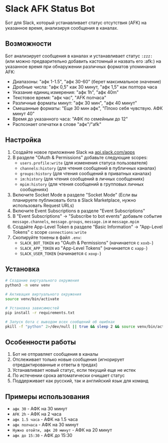# Slack AFK Status Bot

Бот для Slack, который устанавливает статус отсутствия (AFK) на указанное время, анализируя сообщения в каналах.

## Возможности

Бот анализирует сообщения в каналах и устанавливает статус `:zzz:` (или можно предварительно добавить кастомный и назвать его :afk:)
 на указанное время при обнаружении различных форматов упоминания AFK:

* Диапазоны: "афк 1-1.5", "афк 30-60" (берет максимальное значение)
* Дробные числа: "афк 0,5" как 30 минут, "афк 1,5" как полтора часа
* Указание единиц измерения: "афк 1h", "афк 40m"
* Текстовое время: "афк час", "AFK полчаса"
* Различные форматы минут: "афк 30 мин", "афк 40 минут"
* Смешанные форматы: "Еще 30 мин афк", "Плохо себя чувствую. АФК минут 40"
* Время до указанного часа: "АФК по семейным до 12"
* Распознает опечатки в слове "афк"/"afk"

## Настройка

1. Создайте новое приложение Slack на [api.slack.com/apps](https://api.slack.com/apps)
2. В разделе "OAuth & Permissions" добавьте следующие scopes:
   - `users.profile:write` (для изменения статуса пользователя)
   - `channels:history` (для чтения сообщений в публичных каналах)
   - `groups:history` (для чтения сообщений в приватных каналах)
   - `im:history` (для чтения сообщений в личных сообщениях)
   - `mpim:history` (для чтения сообщений в групповых личных сообщениях)
3. Включите Socket Mode в разделе "Socket Mode" (Если вы планируете публиковать бота в Slack Marketplace, нужно использовать Request URLs)
4. Включите Event Subscriptions в разделе "Event Subscriptions"
5. В "Event Subscriptions" → "Subscribe to bot events" добавьте событие `message.channels`, `message.groups`, `message.im` и `message.mpim`
6. Создайте App-Level Token в разделе "Basic Information" → "App-Level Tokens" с scope `connections:write`
7. Скопируйте токены в файл `.env`:
   - `SLACK_BOT_TOKEN` из "OAuth & Permissions" (начинается с `xoxb-`)
   - `SLACK_APP_TOKEN` из "App-Level Tokens" (начинается с `xapp-`)
   - `SLACK_USER_TOKEN` (начинается с `xoxp-`)

## Установка

```bash
# Создание виртуального окружения
python3 -m venv venv

# Активация виртуального окружения
source venv/bin/activate

# Установка зависимостей
pip install -r requirements.txt

# Запуск бота с выводом всех сообщений об ошибках
pkill -f "python" 2>/dev/null || true && sleep 2 && source venv/bin/activate && python afk_bot.py
```

## Особенности работы

1. Бот не отправляет сообщения в каналы
2. Отслеживает только новые сообщения (игнорирует отредактированные и ответы в тредах)
3. Устанавливает новый статус, если текущий еще не истек
4. По истечении срока автоматически очищает статус
5. Поддерживает как русский, так и английский язык для команд

## Примеры использования

* `афк 30` - АФК на 30 минут
* `AFK 2h` - АФК на 2 часа
* `афк 1.5 часа` - АФК на 1.5 часа
* `афк полчаса` - АФК на 30 минут
* `Нужно отойти, афк 20 минут` - АФК на 20 минут
* `афк до 15:30` - АФК до 15:30 
